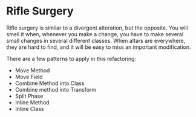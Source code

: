 # Rifle Surgery

Rifle surgery is similar to a divergent alteration, but the opposite. You will smell it when, whenever you make a change, you have to make several small changes in several different classes. When altars are everywhere, they are hard to find, and it will be easy to miss an important modification.

There are a few patterns to apply in this refactoring:

* Move Method
* Move Field
* Combine Method into Class
* Combine method into Transform
* Split Phase
* Inline Method
* Inline Class